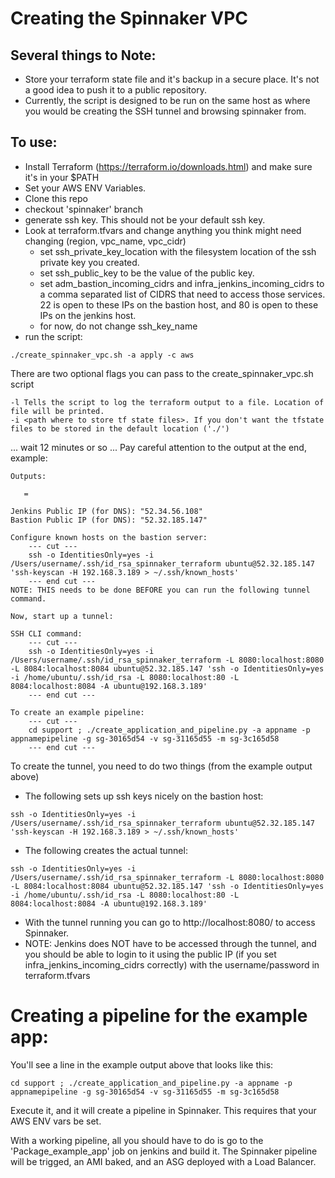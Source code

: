 # Creating the Spinnaker VPC

## Several things to Note:
* Store your terraform state file and it's backup in a secure place. It's not a good idea to push it to a public repository.
* Currently, the script is designed to be run on the same host as where you would be creating the SSH tunnel and browsing spinnaker from.

## To use:
* Install Terraform (https://terraform.io/downloads.html) and make sure it's in your $PATH
* Set your AWS ENV Variables.
* Clone this repo
* checkout 'spinnaker' branch
* generate ssh key. This should not be your default ssh key.
* Look at terraform.tfvars and change anything you think might need changing (region, vpc_name, vpc_cidr)
  * set ssh_private_key_location with the filesystem location of the ssh private key you created.
  * set ssh_public_key to be the value of the public key.
  * set adm_bastion_incoming_cidrs and infra_jenkins_incoming_cidrs to a comma separated list of CIDRS that need to access those services. 22 is open to these IPs on the bastion host, and 80 is open to these IPs on the jenkins host.
  * for now, do not change ssh_key_name
* run the script:
```
./create_spinnaker_vpc.sh -a apply -c aws
```
There are two optional flags you can pass to the create_spinnaker_vpc.sh script
```
-l Tells the script to log the terraform output to a file. Location of file will be printed.
-i <path where to store tf state files>. If you don't want the tfstate files to be stored in the default location ('./')
```

... wait 12 minutes or so ...
Pay careful attention to the output at the end, example:
```
Outputs:

   =

Jenkins Public IP (for DNS): "52.34.56.108"
Bastion Public IP (for DNS): "52.32.185.147"

Configure known hosts on the bastion server:
	--- cut ---
	ssh -o IdentitiesOnly=yes -i /Users/username/.ssh/id_rsa_spinnaker_terraform ubuntu@52.32.185.147 'ssh-keyscan -H 192.168.3.189 > ~/.ssh/known_hosts'
	--- end cut ---
NOTE: THIS needs to be done BEFORE you can run the following tunnel command.

Now, start up a tunnel:

SSH CLI command:
	--- cut ---
	ssh -o IdentitiesOnly=yes -i /Users/username/.ssh/id_rsa_spinnaker_terraform -L 8080:localhost:8080 -L 8084:localhost:8084 ubuntu@52.32.185.147 'ssh -o IdentitiesOnly=yes -i /home/ubuntu/.ssh/id_rsa -L 8080:localhost:80 -L 8084:localhost:8084 -A ubuntu@192.168.3.189'
	--- end cut ---

To create an example pipeline:
    --- cut ---
    cd support ; ./create_application_and_pipeline.py -a appname -p appnamepipeline -g sg-30165d54 -v sg-31165d55 -m sg-3c165d58
    --- end cut ---
```

To create the tunnel, you need to do two things (from the example output above)
* The following sets up ssh keys nicely on the bastion host:
```
ssh -o IdentitiesOnly=yes -i /Users/username/.ssh/id_rsa_spinnaker_terraform ubuntu@52.32.185.147 'ssh-keyscan -H 192.168.3.189 > ~/.ssh/known_hosts'
```
* The following creates the actual tunnel:
```
ssh -o IdentitiesOnly=yes -i /Users/username/.ssh/id_rsa_spinnaker_terraform -L 8080:localhost:8080 -L 8084:localhost:8084 ubuntu@52.32.185.147 'ssh -o IdentitiesOnly=yes -i /home/ubuntu/.ssh/id_rsa -L 8080:localhost:80 -L 8084:localhost:8084 -A ubuntu@192.168.3.189'
```

* With the tunnel running you can go to http://localhost:8080/ to access Spinnaker.
* NOTE: Jenkins does NOT have to be accessed through the tunnel, and you should be able to login to it using the public IP (if you set infra_jenkins_incoming_cidrs correctly) with the username/password in terraform.tfvars

# Creating a pipeline for the example app:
You'll see a line in the example output above that looks like this:
```
cd support ; ./create_application_and_pipeline.py -a appname -p appnamepipeline -g sg-30165d54 -v sg-31165d55 -m sg-3c165d58
```
Execute it, and it will create a pipeline in Spinnaker. This requires that your AWS ENV vars be set.

With a working pipeline, all you should have to do is go to the 'Package_example_app' job on jenkins and build it. The Spinnaker pipeline will be trigged, an AMI baked, and an ASG deployed with a Load Balancer.